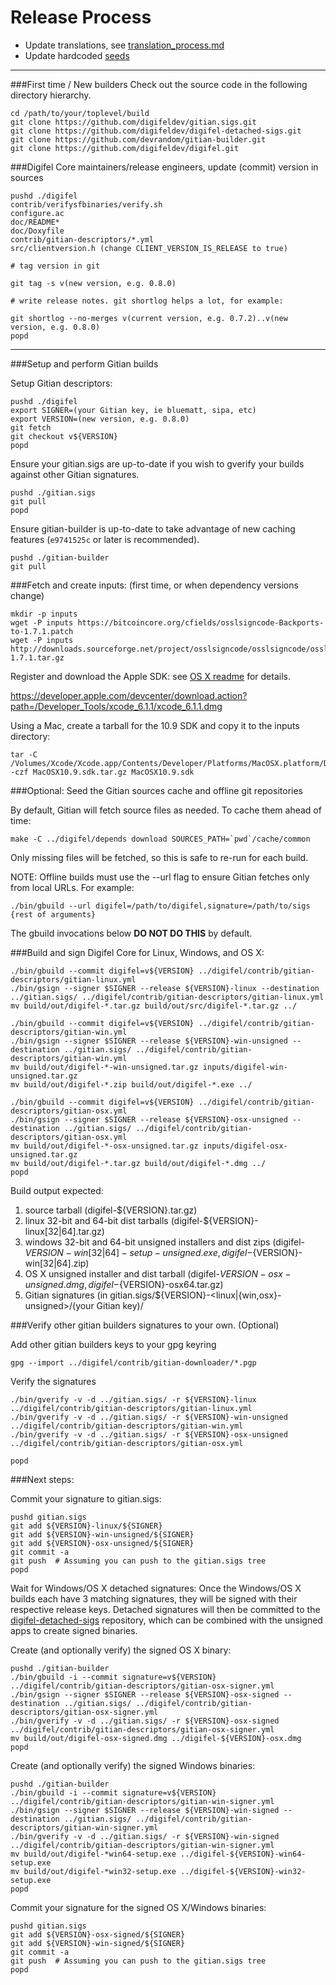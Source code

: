 Release Process
====================

* Update translations, see [translation_process.md](https://github.com/digifeldev/digifel/blob/master/doc/translation_process.md#syncing-with-transifex)
* Update hardcoded [seeds](/contrib/seeds)

* * *

###First time / New builders
Check out the source code in the following directory hierarchy.

	cd /path/to/your/toplevel/build
	git clone https://github.com/digifeldev/gitian.sigs.git
	git clone https://github.com/digifeldev/digifel-detached-sigs.git
	git clone https://github.com/devrandom/gitian-builder.git
	git clone https://github.com/digifeldev/digifel.git

###Digifel Core maintainers/release engineers, update (commit) version in sources

	pushd ./digifel
	contrib/verifysfbinaries/verify.sh
	configure.ac
	doc/README*
	doc/Doxyfile
	contrib/gitian-descriptors/*.yml
	src/clientversion.h (change CLIENT_VERSION_IS_RELEASE to true)

	# tag version in git

	git tag -s v(new version, e.g. 0.8.0)

	# write release notes. git shortlog helps a lot, for example:

	git shortlog --no-merges v(current version, e.g. 0.7.2)..v(new version, e.g. 0.8.0)
	popd

* * *

###Setup and perform Gitian builds

 Setup Gitian descriptors:

	pushd ./digifel
	export SIGNER=(your Gitian key, ie bluematt, sipa, etc)
	export VERSION=(new version, e.g. 0.8.0)
	git fetch
	git checkout v${VERSION}
	popd

  Ensure your gitian.sigs are up-to-date if you wish to gverify your builds against other Gitian signatures.

	pushd ./gitian.sigs
	git pull
	popd

  Ensure gitian-builder is up-to-date to take advantage of new caching features (`e9741525c` or later is recommended).

	pushd ./gitian-builder
	git pull

###Fetch and create inputs: (first time, or when dependency versions change)

	mkdir -p inputs
	wget -P inputs https://bitcoincore.org/cfields/osslsigncode-Backports-to-1.7.1.patch
	wget -P inputs http://downloads.sourceforge.net/project/osslsigncode/osslsigncode/osslsigncode-1.7.1.tar.gz

 Register and download the Apple SDK: see [OS X readme](README_osx.txt) for details.

 https://developer.apple.com/devcenter/download.action?path=/Developer_Tools/xcode_6.1.1/xcode_6.1.1.dmg

 Using a Mac, create a tarball for the 10.9 SDK and copy it to the inputs directory:

	tar -C /Volumes/Xcode/Xcode.app/Contents/Developer/Platforms/MacOSX.platform/Developer/SDKs/ -czf MacOSX10.9.sdk.tar.gz MacOSX10.9.sdk

###Optional: Seed the Gitian sources cache and offline git repositories

By default, Gitian will fetch source files as needed. To cache them ahead of time:

	make -C ../digifel/depends download SOURCES_PATH=`pwd`/cache/common

Only missing files will be fetched, so this is safe to re-run for each build.

NOTE: Offline builds must use the --url flag to ensure Gitian fetches only from local URLs. For example:
```
./bin/gbuild --url digifel=/path/to/digifel,signature=/path/to/sigs {rest of arguments}
```
The gbuild invocations below <b>DO NOT DO THIS</b> by default.

###Build and sign Digifel Core for Linux, Windows, and OS X:

	./bin/gbuild --commit digifel=v${VERSION} ../digifel/contrib/gitian-descriptors/gitian-linux.yml
	./bin/gsign --signer $SIGNER --release ${VERSION}-linux --destination ../gitian.sigs/ ../digifel/contrib/gitian-descriptors/gitian-linux.yml
	mv build/out/digifel-*.tar.gz build/out/src/digifel-*.tar.gz ../

	./bin/gbuild --commit digifel=v${VERSION} ../digifel/contrib/gitian-descriptors/gitian-win.yml
	./bin/gsign --signer $SIGNER --release ${VERSION}-win-unsigned --destination ../gitian.sigs/ ../digifel/contrib/gitian-descriptors/gitian-win.yml
	mv build/out/digifel-*-win-unsigned.tar.gz inputs/digifel-win-unsigned.tar.gz
	mv build/out/digifel-*.zip build/out/digifel-*.exe ../

	./bin/gbuild --commit digifel=v${VERSION} ../digifel/contrib/gitian-descriptors/gitian-osx.yml
	./bin/gsign --signer $SIGNER --release ${VERSION}-osx-unsigned --destination ../gitian.sigs/ ../digifel/contrib/gitian-descriptors/gitian-osx.yml
	mv build/out/digifel-*-osx-unsigned.tar.gz inputs/digifel-osx-unsigned.tar.gz
	mv build/out/digifel-*.tar.gz build/out/digifel-*.dmg ../
	popd

  Build output expected:

  1. source tarball (digifel-${VERSION}.tar.gz)
  2. linux 32-bit and 64-bit dist tarballs (digifel-${VERSION}-linux[32|64].tar.gz)
  3. windows 32-bit and 64-bit unsigned installers and dist zips (digifel-${VERSION}-win[32|64]-setup-unsigned.exe, digifel-${VERSION}-win[32|64].zip)
  4. OS X unsigned installer and dist tarball (digifel-${VERSION}-osx-unsigned.dmg, digifel-${VERSION}-osx64.tar.gz)
  5. Gitian signatures (in gitian.sigs/${VERSION}-<linux|{win,osx}-unsigned>/(your Gitian key)/

###Verify other gitian builders signatures to your own. (Optional)

  Add other gitian builders keys to your gpg keyring

	gpg --import ../digifel/contrib/gitian-downloader/*.pgp

  Verify the signatures

	./bin/gverify -v -d ../gitian.sigs/ -r ${VERSION}-linux ../digifel/contrib/gitian-descriptors/gitian-linux.yml
	./bin/gverify -v -d ../gitian.sigs/ -r ${VERSION}-win-unsigned ../digifel/contrib/gitian-descriptors/gitian-win.yml
	./bin/gverify -v -d ../gitian.sigs/ -r ${VERSION}-osx-unsigned ../digifel/contrib/gitian-descriptors/gitian-osx.yml

	popd

###Next steps:

Commit your signature to gitian.sigs:

	pushd gitian.sigs
	git add ${VERSION}-linux/${SIGNER}
	git add ${VERSION}-win-unsigned/${SIGNER}
	git add ${VERSION}-osx-unsigned/${SIGNER}
	git commit -a
	git push  # Assuming you can push to the gitian.sigs tree
	popd

  Wait for Windows/OS X detached signatures:
	Once the Windows/OS X builds each have 3 matching signatures, they will be signed with their respective release keys.
	Detached signatures will then be committed to the [digifel-detached-sigs](https://github.com/digifeldev/digifel-detached-sigs) repository, which can be combined with the unsigned apps to create signed binaries.

  Create (and optionally verify) the signed OS X binary:

	pushd ./gitian-builder
	./bin/gbuild -i --commit signature=v${VERSION} ../digifel/contrib/gitian-descriptors/gitian-osx-signer.yml
	./bin/gsign --signer $SIGNER --release ${VERSION}-osx-signed --destination ../gitian.sigs/ ../digifel/contrib/gitian-descriptors/gitian-osx-signer.yml
	./bin/gverify -v -d ../gitian.sigs/ -r ${VERSION}-osx-signed ../digifel/contrib/gitian-descriptors/gitian-osx-signer.yml
	mv build/out/digifel-osx-signed.dmg ../digifel-${VERSION}-osx.dmg
	popd

  Create (and optionally verify) the signed Windows binaries:

	pushd ./gitian-builder
	./bin/gbuild -i --commit signature=v${VERSION} ../digifel/contrib/gitian-descriptors/gitian-win-signer.yml
	./bin/gsign --signer $SIGNER --release ${VERSION}-win-signed --destination ../gitian.sigs/ ../digifel/contrib/gitian-descriptors/gitian-win-signer.yml
	./bin/gverify -v -d ../gitian.sigs/ -r ${VERSION}-win-signed ../digifel/contrib/gitian-descriptors/gitian-win-signer.yml
	mv build/out/digifel-*win64-setup.exe ../digifel-${VERSION}-win64-setup.exe
	mv build/out/digifel-*win32-setup.exe ../digifel-${VERSION}-win32-setup.exe
	popd

Commit your signature for the signed OS X/Windows binaries:

	pushd gitian.sigs
	git add ${VERSION}-osx-signed/${SIGNER}
	git add ${VERSION}-win-signed/${SIGNER}
	git commit -a
	git push  # Assuming you can push to the gitian.sigs tree
	popd


